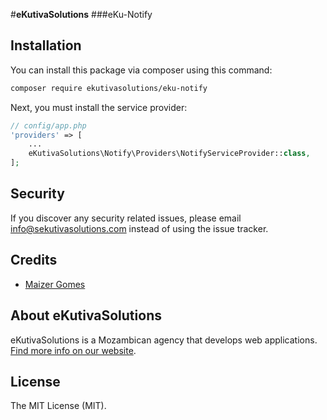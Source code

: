 #**eKutivaSolutions**
###eKu-Notify

## Installation

You can install this package via composer using this command:

```bash
composer require ekutivasolutions/eku-notify
```

Next, you must install the service provider:

```php
// config/app.php
'providers' => [
    ...
    eKutivaSolutions\Notify\Providers\NotifyServiceProvider::class,
];
```
## Security

If you discover any security related issues, please email [info@sekutivasolutions.com](mailto:info@sekutivasolutions.com) instead of using the issue tracker.

## Credits

- [Maizer Gomes](https://github.com/MaizerGomes)

## About eKutivaSolutions
eKutivaSolutions is a Mozambican agency that develops web applications. [Find more info on our website](https://ekutivasolutions.com).

## License

The MIT License (MIT).